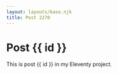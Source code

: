 ```yaml
---
layout: layouts/base.njk
title: Post 2270
---
```


# Post {{ id }}

This is post {{ id }} in my Eleventy project.
